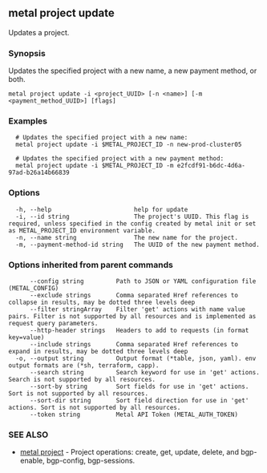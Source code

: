 ## metal project update

Updates a project.

### Synopsis

Updates the specified project with a new name, a new payment method, or both.

```
metal project update -i <project_UUID> [-n <name>] [-m <payment_method_UUID>] [flags]
```

### Examples

```
  # Updates the specified project with a new name:
  metal project update -i $METAL_PROJECT_ID -n new-prod-cluster05
  
  # Updates the specified project with a new payment method:
  metal project update -i $METAL_PROJECT_ID -m e2fcdf91-b6dc-4d6a-97ad-b26a14b66839
```

### Options

```
  -h, --help                       help for update
  -i, --id string                  The project's UUID. This flag is required, unless specified in the config created by metal init or set as METAL_PROJECT_ID environment variable.
  -n, --name string                The new name for the project.
  -m, --payment-method-id string   The UUID of the new payment method.
```

### Options inherited from parent commands

```
      --config string         Path to JSON or YAML configuration file (METAL_CONFIG)
      --exclude strings       Comma separated Href references to collapse in results, may be dotted three levels deep
      --filter stringArray    Filter 'get' actions with name value pairs. Filter is not supported by all resources and is implemented as request query parameters.
      --http-header strings   Headers to add to requests (in format key=value)
      --include strings       Comma separated Href references to expand in results, may be dotted three levels deep
  -o, --output string         Output format (*table, json, yaml). env output formats are (*sh, terraform, capp).
      --search string         Search keyword for use in 'get' actions. Search is not supported by all resources.
      --sort-by string        Sort fields for use in 'get' actions. Sort is not supported by all resources.
      --sort-dir string       Sort field direction for use in 'get' actions. Sort is not supported by all resources.
      --token string          Metal API Token (METAL_AUTH_TOKEN)
```

### SEE ALSO

* [metal project](metal_project.md)	 - Project operations: create, get, update, delete, and bgp-enable, bgp-config, bgp-sessions.


